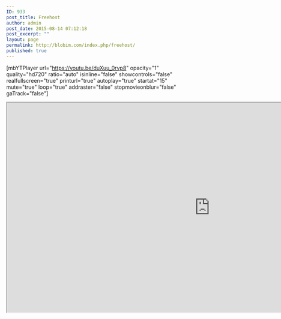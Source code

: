 ```yaml
---
ID: 933
post_title: Freehost
author: admin
post_date: 2015-08-14 07:12:18
post_excerpt: ""
layout: page
permalink: http://blobim.com/index.php/freehost/
published: true
---
```

[mbYTPlayer url="https://youtu.be/duXuu_0rvp8" opacity="1" quality="hd720" ratio="auto" isinline="false" showcontrols="false" realfullscreen="true" printurl="true" autoplay="true" startat="15" mute="true" loop="true" addraster="false" stopmovieonblur="false" gaTrack="false"]

<iframe src="http://www.ultimatefreehost.in/" width="1080" height="560"></iframe>
